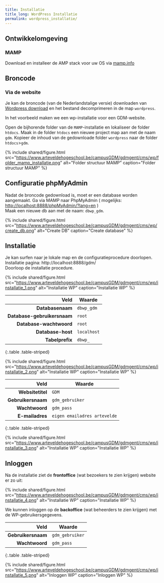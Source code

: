 ```yaml
---
title: Installatie
title_long: WordPress Installatie
permalink: wordpress_installatie/
---
```


Ontwikkelomgeving
-----------------

### MAMP 

Download en installeer de AMP stack voor uw OS via [mamp.info](https://www.mamp.info)

Broncode
--------

### Via de website

Je kan de broncode (van de Nederlandstalige versie) downloaden van [Wordpress download](https://nl.wordpress.org/download/) en het bestand decomprimeren in de map `wordpress`.

In het voorbeeld maken we een wp-installatie voor een GDM-website.

Open de bijhorende folder van de `MAMP`-installatie en lokaliseer de folder `htdocs`. Maak in de folder `htdocs` een nieuwe project map aan met de naam `gdm`. Kopieer de inhoud van de gedownloade folder `wordpress` naar de folder `htdocs`>`gdm`. 

{% include shared/figure.html src="https://www.arteveldehogeschool.be/campusGDM/gdmgent/cms/wp/folder_mamp_installatie.png" alt="Folder structuur MAMP" caption="Folder structuur MAMP" %}


Configuratie phpMyAdmin
---------------------

Nadat de broncode gedownload is, moet er een database worden aangemaakt.
Ga via MAMP naar PhpMyAdmin ( mogelijks: [http://localhost:8888/phpMyAdmin/?lang=en](http://localhost:8888/phpMyAdmin) )    
Maak een nieuwe db aan met de naam: `dbwp_gdm`.

{% include shared/figure.html src="https://www.arteveldehogeschool.be/campusGDM/gdmgent/cms/wp/create_db.png" alt="Create DB" caption="Create database" %}


Installatie
------------

Je kan surfen naar je lokale map en de configuratieprocedure doorlopen.  
Installatie pagina: http://localhost:8888/gdm/    
Doorloop de installatie procedure.  


 {% include shared/figure.html src="https://www.arteveldehogeschool.be/campusGDM/gdmgent/cms/wp/installatie_1.png" alt="Installatie WP" caption="Installatie WP" %}

|                        Veld | Waarde            |
|----------------------------:|-------------------|
|            **Databasenaam** | `dbwp_gdm`       |
| **Database-gebruikersnaam** | `root`     |
|     **Database-wachtwoord** | `root` |
|           **Database-host** | `localhost`       |
|             **Tabelprefix** | `dbwp_`             |
{:.table .table-striped}

 {% include shared/figure.html src="https://www.arteveldehogeschool.be/campusGDM/gdmgent/cms/wp/installatie_2.png" alt="Installatie WP" caption="Installatie WP" %}

|               Veld | Waarde                  |
|-------------------:|-------------------------|
|   **Websitetitel** | `GDM` |
| **Gebruikersnaam** | `gdm_gebruiker`         |
|     **Wachtwoord** | `gdm_pass`        |
|    **E-mailadres** | `eigen emailadres artevelde`    |
{:.table .table-striped}

 {% include shared/figure.html src="https://www.arteveldehogeschool.be/campusGDM/gdmgent/cms/wp/installatie_3.png" alt="Installatie WP" caption="Installatie WP" %}


Inloggen
--------

Na de installatie ziet de **frontoffice** (wat bezoekers te zien krijgen) website er zo uit:

 {% include shared/figure.html src="https://www.arteveldehogeschool.be/campusGDM/gdmgent/cms/wp/installatie_4.png" alt="Installatie WP" caption="Installatie WP" %}

We kunnen inloggen op de **backoffice** (wat beheerders te zien krijgen) met de WP-gebruikersgegevens.

|               Veld | Waarde           |
|-------------------:|------------------|
| **Gebruikersnaam** | `gdm_gebruiker`  |
|     **Wachtwoord** | `gdm_pass` |
{:.table .table-striped}

 {% include shared/figure.html src="https://www.arteveldehogeschool.be/campusGDM/gdmgent/cms/wp/installatie_5.png" alt="Inloggen WP" caption="Inloggen WP" %}